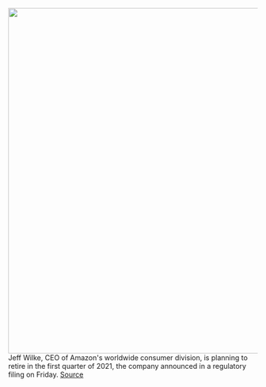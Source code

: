 <img src='https://cdn.vox-cdn.com/thumbor/mqkf4s2fs4ptg-J94miMLfKR1t8=/0x0:2040x1360/1200x800/filters:focal(857x517:1183x843)/cdn.vox-cdn.com/uploads/chorus_image/image/67274713/acastro_181114_1777_amazon_hq2_0004.0.jpg' width='700px' /><br/>
Jeff Wilke, CEO of Amazon's worldwide consumer division, is planning to retire in the first quarter of 2021, the company announced in a regulatory filing on Friday.
<a href='https://www.theverge.com/2020/8/21/21395776/amazon-executive-wilke-retire-logistics-consumer-division'> Source <a/>